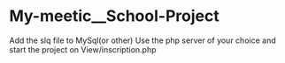 # My-meetic__School-Project

Add the slq file to MySql(or other) 
Use the php server of your choice and start the project on View/inscription.php
